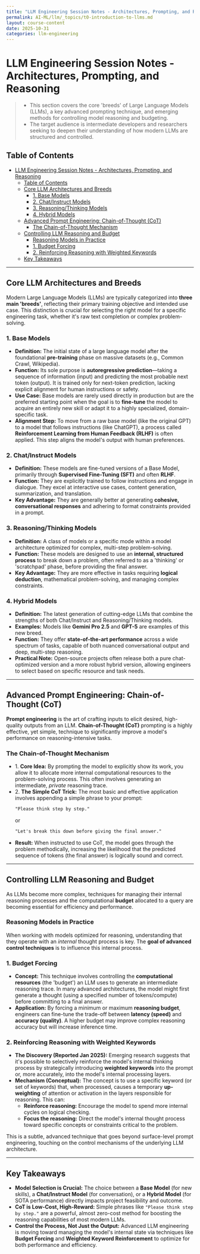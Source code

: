 ```yaml
---
title: "LLM Engineering Session Notes - Architectures, Prompting, and Reasoning"
permalink: AI-ML/llm/_topics/t0-introduction-to-llms.md
layout: course-content
date: 2025-10-31
categories: llm-engineering
---
```


# LLM Engineering Session Notes - Architectures, Prompting, and Reasoning

> * This section covers the core 'breeds' of Large Language Models (LLMs), a key advanced prompting technique, and emerging methods for controlling model reasoning and budgeting. 
> * The target audience is intermediate developers and researchers seeking to deepen their understanding of how modern LLMs are structured and controlled.

## Table of Contents
- [LLM Engineering Session Notes - Architectures, Prompting, and Reasoning](#llm-engineering-session-notes---architectures-prompting-and-reasoning)
  - [Table of Contents](#table-of-contents)
  - [Core LLM Architectures and Breeds](#core-llm-architectures-and-breeds)
    - [1. Base Models](#1-base-models)
    - [2. Chat/Instruct Models](#2-chatinstruct-models)
    - [3. Reasoning/Thinking Models](#3-reasoningthinking-models)
    - [4. Hybrid Models](#4-hybrid-models)
  - [Advanced Prompt Engineering: Chain-of-Thought (CoT)](#advanced-prompt-engineering-chain-of-thought-cot)
    - [The Chain-of-Thought Mechanism](#the-chain-of-thought-mechanism)
  - [Controlling LLM Reasoning and Budget](#controlling-llm-reasoning-and-budget)
    - [Reasoning Models in Practice](#reasoning-models-in-practice)
    - [1. Budget Forcing](#1-budget-forcing)
    - [2. Reinforcing Reasoning with Weighted Keywords](#2-reinforcing-reasoning-with-weighted-keywords)
  - [Key Takeaways](#key-takeaways)

---

## Core LLM Architectures and Breeds

Modern Large Language Models (LLMs) are typically categorized into **three main 'breeds'**, reflecting their primary training objective and intended use case. This distinction is crucial for selecting the right model for a specific engineering task, whether it's raw text completion or complex problem-solving.

### 1\. Base Models

* **Definition:** The initial state of a large language model after the foundational **pre-training** phase on massive datasets (e.g., Common Crawl, Wikipedia).
* **Function:** Its sole purpose is **autoregressive prediction**—taking a sequence of information (input) and predicting the most probable next token (output). It is trained only for next-token prediction, lacking explicit alignment for human instructions or safety.
* **Use Case:** Base models are rarely used directly in production but are the preferred starting point when the goal is to **fine-tune** the model to acquire an entirely new skill or adapt it to a highly specialized, domain-specific task.
* **Alignment Step:** To move from a raw base model (like the original GPT) to a model that follows instructions (like ChatGPT), a process called **Reinforcement Learning from Human Feedback (RLHF)** is often applied. This step aligns the model's output with human preferences.

### 2\. Chat/Instruct Models

* **Definition:** These models are fine-tuned versions of a Base Model, primarily through **Supervised Fine-Tuning (SFT)** and often **RLHF**.
* **Function:** They are explicitly trained to follow instructions and engage in dialogue. They excel at interactive use cases, content generation, summarization, and translation.
* **Key Advantage:** They are generally better at generating **cohesive, conversational responses** and adhering to format constraints provided in a prompt.

### 3\. Reasoning/Thinking Models

* **Definition:** A class of models or a specific mode within a model architecture optimized for complex, multi-step problem-solving.
* **Function:** These models are designed to use an **internal, structured process** to break down a problem, often referred to as a 'thinking' or 'scratchpad' phase, before providing the final answer.
* **Key Advantage:** They are more effective in tasks requiring **logical deduction**, mathematical problem-solving, and managing complex constraints.

### 4\. Hybrid Models

* **Definition:** The latest generation of cutting-edge LLMs that combine the strengths of both Chat/Instruct and Reasoning/Thinking models.
* **Examples:** Models like **Gemini Pro 2.5** and **GPT-5** are examples of this new breed.
* **Function:** They offer **state-of-the-art performance** across a wide spectrum of tasks, capable of both nuanced conversational output and deep, multi-step reasoning.
* **Practical Note:** Open-source projects often release both a pure chat-optimized version and a more robust hybrid version, allowing engineers to select based on specific resource and task needs.

---

## Advanced Prompt Engineering: Chain-of-Thought (CoT)

**Prompt engineering** is the art of crafting inputs to elicit desired, high-quality outputs from an LLM. **Chain-of-Thought (CoT)** prompting is a highly effective, yet simple, technique to significantly improve a model's performance on reasoning-intensive tasks.

### The Chain-of-Thought Mechanism

* 1\. **Core Idea:** By prompting the model to explicitly show its work, you allow it to allocate more internal computational resources to the problem-solving process. This often involves generating an intermediate, *private* reasoning trace.
* 2\. **The Simple CoT Trick:** The most basic and effective application involves appending a simple phrase to your prompt:
    ```markdown
    "Please think step by step."
    ```
    or
    ```markdown
    "Let's break this down before giving the final answer."
    ```
* **Result:** When instructed to use CoT, the model goes through the problem methodically, increasing the likelihood that the predicted sequence of tokens (the final answer) is logically sound and correct.

---

## Controlling LLM Reasoning and Budget

As LLMs become more complex, techniques for managing their internal reasoning processes and the computational **budget** allocated to a query are becoming essential for efficiency and performance.

### Reasoning Models in Practice

When working with models optimized for reasoning, understanding that they operate with an *internal* thought process is key. The **goal of advanced control techniques** is to influence this internal process.

### 1\. Budget Forcing

* **Concept:** This technique involves controlling the **computational resources** (the 'budget') an LLM uses to generate an intermediate reasoning trace. In many advanced architectures, the model might first generate a thought (using a specified number of tokens/compute) before committing to a final answer.
* **Application:** By forcing a minimum or maximum **reasoning budget**, engineers can fine-tune the trade-off between **latency (speed)** and **accuracy (quality)**. A higher budget may improve complex reasoning accuracy but will increase inference time.

### 2\. Reinforcing Reasoning with Weighted Keywords

* **The Discovery (Reported Jan 2025):** Emerging research suggests that it's possible to selectively reinforce the model's internal thinking process by strategically introducing **weighted keywords** into the prompt or, more accurately, into the model's internal processing layers.
* **Mechanism (Conceptual):** The concept is to use a specific keyword (or set of keywords) that, when processed, causes a temporary **up-weighting** of attention or activation in the layers responsible for reasoning. This can:
    * **Reinforce reasoning:** Encourage the model to spend more internal cycles on logical checking.
    * **Focus the reasoning:** Direct the model's internal thought process toward specific concepts or constraints critical to the problem.

This is a subtle, advanced technique that goes beyond surface-level prompt engineering, touching on the control mechanisms of the underlying LLM architecture.

---

## Key Takeaways

* **Model Selection is Crucial:** The choice between a **Base Model** (for new skills), a **Chat/Instruct Model** (for conversation), or a **Hybrid Model** (for SOTA performance) directly impacts project feasibility and outcome.
* **CoT is Low-Cost, High-Reward:** Simple phrases like `"Please think step by step."` are a powerful, almost zero-cost method for boosting the reasoning capabilities of most modern LLMs.
* **Control the Process, Not Just the Output:** Advanced LLM engineering is moving toward managing the model's internal state via techniques like **Budget Forcing** and **Weighted Keyword Reinforcement** to optimize for both performance and efficiency.


<!-- Adding a gray border in bottom of page. -->
```
```